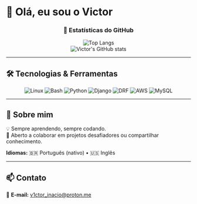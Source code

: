 # 👋 Olá, eu sou o Victor  

<div align="center">

### 🚀 Estatísticas do GitHub  

![Top Langs](https://github-readme-stats.vercel.app/api/top-langs/?username=vicct0r&layout=compact&theme=dark)  
![Victor's GitHub stats](https://github-readme-stats.vercel.app/api?username=vicct0r&show_icons=true&theme=dark)  

</div>

---

## 🛠️ Tecnologias & Ferramentas  

<div align="center">

<img alt="Linux" src="https://img.shields.io/badge/Linux-FCC624?style=for-the-badge&logo=linux&logoColor=black" />
<img alt="Bash" src="https://img.shields.io/badge/Bash-4EAA25?style=for-the-badge&logo=gnu-bash&logoColor=white" />
<img alt="Python" src="https://img.shields.io/badge/Python-3776AB?style=for-the-badge&logo=python&logoColor=white" />
<img alt="Django" src="https://img.shields.io/badge/Django-092E20?style=for-the-badge&logo=django&logoColor=white" />
<img alt="DRF" src="https://img.shields.io/badge/DRF-ff1709?style=for-the-badge&logo=django&logoColor=white" />
<img alt="AWS" src="https://img.shields.io/badge/AWS-FF9900?style=for-the-badge&logo=amazonaws&logoColor=white" />
<img alt="MySQL" src="https://img.shields.io/badge/MySQL-005C84?style=for-the-badge&logo=mysql&logoColor=white" />

</div>

---

## 📌 Sobre mim  

💡 Sempre aprendendo, sempre codando.  
🤝 Aberto a colaborar em projetos desafiadores ou compartilhar conhecimento.  

**Idiomas:** 🇧🇷 Português (nativo) • 🇺🇸 Inglês  

---

## 📫 Contato  

📧 **E-mail:** [v1ctor_inacio@proton.me](mailto:v1ctor_inacio@proton.me)  
